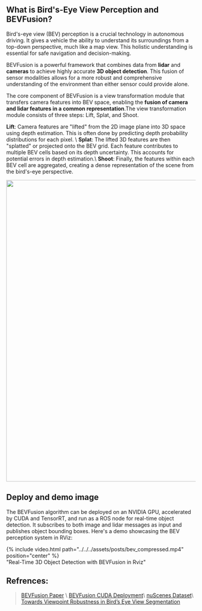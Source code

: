 
## What is Bird's-Eye View Perception and BEVFusion? 
Bird's-eye view (BEV) perception is a crucial technology in autonomous driving. It gives a vehicle the ability to understand its surroundings from a top-down perspective, much like a map view. This holistic understanding is essential for safe navigation and decision-making.

BEVFusion is a powerful framework that combines data from **lidar** and **cameras** to achieve highly accurate **3D object detection**. This fusion of sensor modalities allows for a more robust and comprehensive understanding of the environment than either sensor could provide alone.

The core component of BEVFusion is a view transformation module that transfers camera features into BEV space, enabling the **fusion of camera and lidar features in a common representation**.The view transformation module consists of three steps: Lift, Splat, and Shoot.

**Lift**: Camera features are "lifted" from the 2D image plane into 3D space using depth estimation. This is often done by predicting depth probability distributions for each pixel. \\
**Splat**: The lifted 3D features are then "splatted" or projected onto the BEV grid. Each feature contributes to multiple BEV cells based on its depth uncertainty. This accounts for potential errors in depth estimation.\\
**Shoot**: Finally, the features within each BEV cell are aggregated, creating a dense representation of the scene from the bird's-eye perspective.

<img src="../../../assets/posts/bev_overview.png" width="800" height= auto>

## Deploy and demo image
The BEVFusion algorithm can be deployed on an NVIDIA GPU, accelerated by CUDA and TensorRT, and run as a ROS node for real-time object detection. It subscribes to both image and lidar messages as input and publishes object bounding boxes. Here's a demo showcasing the BEV perception system in RViz:

<div class="col-sm mt-0 mt-md-0">
    {% include video.html path="../../../assets/posts/bev_compressed.mp4" position="center"  %}
</div>
<span class="caption text-muted"> "Real-Time 3D Object Detection with BEVFusion in Rviz" </span>


## Refrences:
> [BEVFusion Paper](https://arxiv.org/abs/2205.13542) \\
> [BEVFusion CUDA Deployment](https://github.com/NVIDIA-AI-IOT/Lidar_AI_Solution)\\
> [nuScenes Dataset](https://www.nuscenes.org/)\\
> [Towards Viewpoint Robustness in Bird’s Eye View Segmentation]( https://nvlabs.github.io/viewpoint-robustness/)